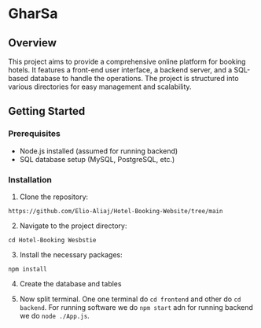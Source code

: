 # GharSa

## Overview
This project aims to provide a comprehensive online platform for booking hotels. It features a front-end user interface, a backend server, and a SQL-based database to handle the operations. The project is structured into various directories for easy management and scalability.

## Getting Started

### Prerequisites
- Node.js installed (assumed for running backend)
- SQL database setup (MySQL, PostgreSQL, etc.)

### Installation
1. Clone the repository:

```
https://github.com/Elio-Aliaj/Hotel-Booking-Website/tree/main
```
2. Navigate to the project directory:

```
cd Hotel-Booking Wesbstie
```

3. Install the necessary packages:

```
npm install
```

4. Create the database and tables

5. Now split terminal. One one terminal do `cd frontend` and other do `cd backend`. For running software we do `npm start` adn for running backend we do `node ./App.js`.

